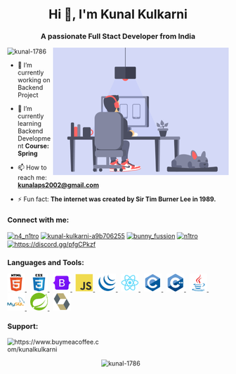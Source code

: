 
<h1 align="center">Hi 👋, I'm Kunal Kulkarni</h1>
<h3 align="center">A passionate Full Stact Developer from India</h3>

<img align="right" alt="coding" widht="290" src="https://github.com/Kunal-1786/Kunal-1786/blob/main/coding.gif?raw=true">

<p align="left"> <img src="https://komarev.com/ghpvc/?username=kunal-1786&label=Profile%20views&color=0e75b6&style=flat" alt="kunal-1786" /> </p>

- 🔭 I’m currently working on Backend Project

- 🌱 I’m currently learning Backend Development **Course: Spring**

- 📫 How to reach me: **kunalaps2002@gmail.com**

- ⚡ Fun fact: **The internet was created by Sir Tim Burner Lee in 1989.**

<h3 align="left">Connect with me:</h3>
<p align="left">
<a href="https://twitter.com/n4_n1tro" target="blank"><img align="center" src="https://raw.githubusercontent.com/rahuldkjain/github-profile-readme-generator/master/src/images/icons/Social/twitter.svg" alt="n4_n1tro" height="30" width="40" /></a>
<a href="https://linkedin.com/in/kunal-kulkarni-a9b706255" target="blank"><img align="center" src="https://raw.githubusercontent.com/rahuldkjain/github-profile-readme-generator/master/src/images/icons/Social/linked-in-alt.svg" alt="kunal-kulkarni-a9b706255" height="30" width="40" /></a>
<a href="https://instagram.com/bunny_fussion" target="blank"><img align="center" src="https://raw.githubusercontent.com/rahuldkjain/github-profile-readme-generator/master/src/images/icons/Social/instagram.svg" alt="bunny_fussion" height="30" width="40" /></a>
<a href="https://www.youtube.com/@n1tro." target="blank"><img align="center" src="https://raw.githubusercontent.com/rahuldkjain/github-profile-readme-generator/master/src/images/icons/Social/youtube.svg" alt="n1tro" height="30" width="40" /></a>
<a href="https://discord.gg/Jgn7nRgsqq" target="blank"><img align="center" src="https://raw.githubusercontent.com/rahuldkjain/github-profile-readme-generator/master/src/images/icons/Social/discord.svg" alt="https://discord.gg/pfgCPkzf" height="30" width="40" /></a>
</p>

<h3 align="left">Languages and Tools:</h3>
<p align="left"> <a href="https://www.w3.org/html/" target="_blank" rel="noreferrer"> <img src="https://raw.githubusercontent.com/devicons/devicon/master/icons/html5/html5-original-wordmark.svg" alt="html5" width="40" height="40"/> </a> &nbsp; <a href="https://www.w3schools.com/css/" target="_blank" rel="noreferrer"> <img src="https://raw.githubusercontent.com/devicons/devicon/master/icons/css3/css3-original-wordmark.svg" alt="css3" width="40" height="40"/> </a> &nbsp; <a href="https://getbootstrap.com" target="_blank" rel="noreferrer"> <img src="https://raw.githubusercontent.com/devicons/devicon/master/icons/bootstrap/bootstrap-original.svg" alt="bootstrap" width="40" height="40"/> </a> &nbsp; <a href="https://developer.mozilla.org/en-US/docs/Web/JavaScript" target="_blank" rel="noreferrer"> <img src="https://raw.githubusercontent.com/devicons/devicon/master/icons/javascript/javascript-original.svg" alt="javascript" width="40" height="40"/> </a> &nbsp; <a href="https://jquery.com/" target="_blank" rel="noreferrer"> <img src="https://raw.githubusercontent.com/devicons/devicon/master/icons/jquery/jquery-original.svg" alt="mysql" width="40" height="40"/> </a> &nbsp; <a href="https://react.dev/" target="_blank" rel="noreferrer"> <img src="https://raw.githubusercontent.com/devicons/devicon/master/icons/react/react-original.svg" alt="mysql" width="40" height="40"/> </a> &nbsp; <a href="https://www.cprogramming.com/" target="_blank" rel="noreferrer"> <img src="https://raw.githubusercontent.com/devicons/devicon/master/icons/c/c-original.svg" alt="c" width="40" height="40"/> </a> &nbsp; <a href="https://www.w3schools.com/cpp/" target="_blank" rel="noreferrer"> <img src="https://raw.githubusercontent.com/devicons/devicon/master/icons/cplusplus/cplusplus-original.svg" alt="cplusplus" width="40" height="40"/> </a> &nbsp; <a href="https://www.java.com" target="_blank" rel="noreferrer"> <img src="https://raw.githubusercontent.com/devicons/devicon/master/icons/java/java-original.svg" alt="java" width="40" height="40"/> </a> &nbsp; <a href="https://www.mysql.com/" target="_blank" rel="noreferrer"> <img src="https://raw.githubusercontent.com/devicons/devicon/master/icons/mysql/mysql-original-wordmark.svg" alt="mysql" width="40" height="40"/> </a> &nbsp; <a href="https://spring.io/" target="_blank" rel="noreferrer"> <img src="https://raw.githubusercontent.com/devicons/devicon/master/icons/spring/spring-original.svg" alt="mysql" width="40" height="40"/> </a> &nbsp; <a href="https://hibernate.org/" target="_blank" rel="noreferrer"> <img src="https://raw.githubusercontent.com/devicons/devicon/master/icons/hibernate/hibernate-original.svg" alt="mysql" width="40" height="40"/> </a> </p>



<h3 align="left">Support:</h3>
<p><a href="https://www.buymeacoffee.com/https://www.buymeacoffee.com/kunalkulkarni"> <img align="left" src="https://cdn.buymeacoffee.com/buttons/v2/default-yellow.png" height="50" width="210" alt="https://www.buymeacoffee.com/kunalkulkarni" /></a></p><br><br>

<p>&nbsp;<img align="center" src="https://github-readme-stats.vercel.app/api?username=kunal-1786&show_icons=true&locale=en" alt="kunal-1786" /></p>
